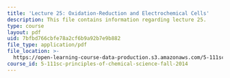 ```yaml
---
title: 'Lecture 25: Oxidation-Reduction and Electrochemical Cells'
description: This file contains information regarding lecture 25.
type: course
layout: pdf
uid: 7bfbd766cbfe78a2cf6b9a92b7e9b882
file_type: application/pdf
file_location: >-
  https://open-learning-course-data-production.s3.amazonaws.com/5-111sc-principles-of-chemical-science-fall-2014/7bfbd766cbfe78a2cf6b9a92b7e9b882_MIT5_111F14_Lecture25.pdf
course_id: 5-111sc-principles-of-chemical-science-fall-2014
---
```

